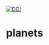 [![DOI](https://sandbox.zenodo.org/badge/215048357.svg)](https://sandbox.zenodo.org/badge/latestdoi/215048357)

# planets
